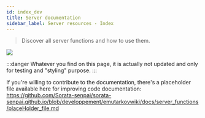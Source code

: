 ```yaml
---
id: index_dev
title: Server documentation
sidebar_label: Server resources - Index
---
```


> Discover all server functions and how to use them.

![](http://www.amistadschool.org/uploads/9/5/9/2/95923718/editor/under-construction_8.png)

:::danger
Whatever you find on this page, it is actually not updated and only for testing and "styling" purpose.
:::

If you're willing to contribute to the documentation, there's a placeholder file available here for improving code documentation: https://github.com/Sorata-senpai/sorata-senpai.github.io/blob/developpement/emutarkovwiki/docs/server_functions/placeHolder_file.md